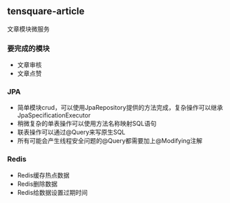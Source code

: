 ## tensquare-article

文章模块微服务

### 要完成的模块

- 文章审核 
- 文章点赞




### JPA


- 简单模块crud，可以使用JpaRepository提供的方法完成，复杂操作可以继承JpaSpecificationExecutor
- 稍微复杂的单表操作可以使用方法名称映射SQL语句
- 联表操作可以通过@Query来写原生SQL
- 所有可能会产生线程安全问题的@Query都需要加上@Modifying注解


### Redis

- Redis缓存热点数据
- Redis删除数据
- Redis给数据设置过期时间
